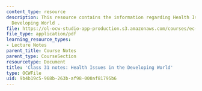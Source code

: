 ```yaml
---
content_type: resource
description: This resource contains the information regarding Health Issues in the
  Developing World .
file: https://ol-ocw-studio-app-production.s3.amazonaws.com/courses/ec-701j-d-lab-i-development-fall-2009/9b4b19c5968b263baf98000af81795b6_MITEC_701JF09_lec31_notes.pdf
file_type: application/pdf
learning_resource_types:
- Lecture Notes
parent_title: Course Notes
parent_type: CourseSection
resourcetype: Document
title: 'Class 31 notes: Health Issues in the Developing World'
type: OCWFile
uid: 9b4b19c5-968b-263b-af98-000af81795b6
---
```

